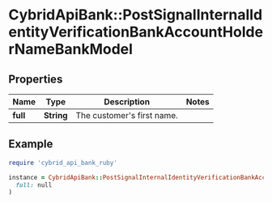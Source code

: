# CybridApiBank::PostSignalInternalIdentityVerificationBankAccountHolderNameBankModel

## Properties

| Name | Type | Description | Notes |
| ---- | ---- | ----------- | ----- |
| **full** | **String** | The customer&#39;s first name. |  |

## Example

```ruby
require 'cybrid_api_bank_ruby'

instance = CybridApiBank::PostSignalInternalIdentityVerificationBankAccountHolderNameBankModel.new(
  full: null
)
```

